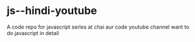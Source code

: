# js--hindi-youtube
A code repo for javascript series at chai aur code youtube channel
want to do javascript in detail
